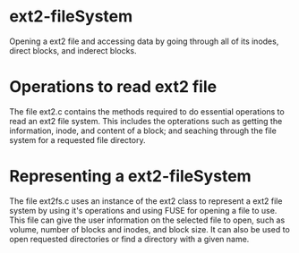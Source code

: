 # ext2-fileSystem
Opening a ext2 file and accessing data by going through all of its inodes, direct blocks, and inderect blocks.

# Operations to read ext2 file
The file ext2.c contains the methods required to do essential operations to read an ext2 file system. This includes the opterations such as getting the information, inode, and content of a block; and seaching through the file system for a requested file directory.

# Representing a ext2-fileSystem
The file ext2fs.c uses an instance of the ext2 class to represent a ext2 file system by using it's operations and using FUSE for opening a file to use. This file can give the user information on the selected file to open, such as volume, number of blocks and inodes, and block size. It can also be used to open requested directories or find a directory with a given name.
